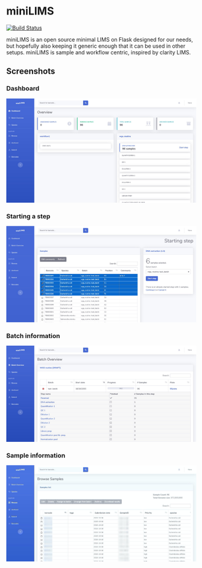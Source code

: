 # miniLIMS

[![Build Status](https://dev.azure.com/SSI-MPV/bifrost-private/_apis/build/status/ssi-dk.miniLIMS%20(1)?branchName=master)](https://dev.azure.com/SSI-MPV/bifrost-private/_build/latest?definitionId=7&branchName=master)

miniLIMS is an open source minimal LIMS on Flask designed for our needs, but hopefully also keeping it generic enough that it can be used in other setups. miniLIMS is sample and workflow centric, inspired by clarity LIMS.

## Screenshots

### Dashboard

![Dashboard](/docs/media/demo1.png)

### Starting a step

![Starting a step](/docs/media/demo2.png)

### Batch information

![Batch information](/docs/media/demo3.png)

### Sample information

![Sample information](/docs/media/demo4.png)
